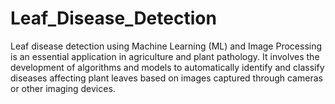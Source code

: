 # Leaf_Disease_Detection
Leaf disease detection using Machine Learning (ML) and Image Processing is an essential application in agriculture and plant pathology. It involves the development of algorithms and models to automatically identify and classify diseases affecting plant leaves based on images captured through cameras or other imaging devices. 
